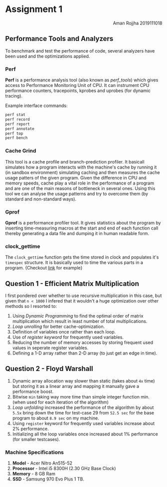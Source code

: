 # Assignment 1

<p style="text-align:right;"> Aman Rojjha 2019111018</p>

## Performance Tools and Analyzers
To benchmark and test the performance of code, several analyzers have been used and the optimizations applied.

### Perf
**Perf** is a performance analysis tool (also known as *perf_tools*)  which gives access to Performance Monitoring Unit of CPU. It can instrument CPU performance counters, tracepoints, kprobes and uprobes (for dynamic tracing). 

Example interface commands:
```bash
perf stat
perf record
perf report
perf annotate
perf top
perf bench
```

### Cache Grind
This tool is a cache profile and branch-prediction profiler. It basicall simulates how a program interacts with the machine's cache by running it (in sandbox environment) simulating caching and then measures the cache usage patters of the given program.
Given the difference in CPU and memory speeds, cache play a vital role in the performance of a program and are one of the main reasons of bottleneck in several ones. Using this tool we can analyse the usage patterns and try to overcome them (by standard and non-standard ways).

### Gprof
**Gprof** is a performance profiler tool. It gives statistics about the program by inserting time-measuring macros at the start and end of each function call thereby generating a data file and dumping it in human readable form.

### clock_gettime
The `clock_gettime` function gets the time stored in clock and populates it's `timespec` structure.
It is basically used to time the various parts in a program. {Checkout [link](./q1/q1.c) for example}

## Question 1 - Efficient Matrix Multiplication
I first pondered over whether to use recursive multiplication in this case, but given that `n < 1000` I infered that it wouldn't a huge optimization over other methods so I resorted to:
1. Using *Dynamic Programming* to find the optimal order of matrix multiplication which result in least number of total multiplications.
2. *Loop unrolling* for better cache-optimization.
3. Definition of variables once rather than each loop.
4. Use of *register keyword* for frequently used variables.
5. Reducing the number of memory accesses by storing frequent used values in seperate register variables.
6. Defining a 1-D array rather than 2-D array (to just get an edge in time).

## Question 2 - Floyd Warshall

1. Dynamic array allocation way slower than static (takes about `4x` time) but storing it as a linear array and mapping it manually gave a performance boost.
2. Bitwise `min` taking way more time than simple integer function min. (when used for each iteration of the algorithm)
3. *Loop unfolding* increased the performance of the algorithm by about `5.5x` bring down the time for test-case 29 from `52.5 sec` for the base program to about `8.9 sec` on my machine.
4. Using `register` keyword for frequently used variables increase about 2% performance.
5. Initializing all the loop variables once increased about 1% performance (for smaller testcases).

### Machine Specifications
1. **Model** - Acer Nitro An515-52
2. **Processor** - Intel i5 8300H (2.30 GHz Base Clock)
3. **Memory** - 8 GB Ram
4. **SSD** - Samsung 970 Evo Plus 1 TB.


